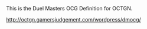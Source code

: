 This is the Duel Masters OCG Definition for OCTGN.

http://octgn.gamersjudgement.com/wordpress/dmocg/
